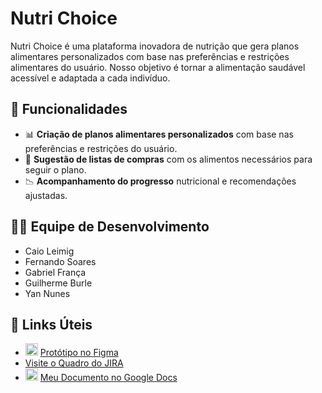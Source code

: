 # Nutri Choice

Nutri Choice é uma plataforma inovadora de nutrição que gera planos alimentares personalizados com base nas preferências e restrições alimentares do usuário. Nosso objetivo é tornar a alimentação saudável acessível e adaptada a cada indivíduo.

## 📌 Funcionalidades
- 📊 **Criação de planos alimentares personalizados** com base nas preferências e restrições do usuário.
- 🛒 **Sugestão de listas de compras** com os alimentos necessários para seguir o plano.
- 📉 **Acompanhamento do progresso** nutricional e recomendações ajustadas.

## 👨‍💻 Equipe de Desenvolvimento
- Caio Leimig
- Fernando Soares
- Gabriel França
- Guilherme Burle
- Yan Nunes

## 🔗 Links Úteis
- <img src="https://upload.wikimedia.org/wikipedia/commons/3/33/Figma-logo.svg" alt="Figma Logo" width="20" height="20"> [Protótipo no Figma](https://www.figma.com/design/jQSgfpDlNCRetoDEvQjKXb/Untitled?node-id=0-1&p=f&t=L4Ae5OJ66n1Ktpue-0)
- [Visite o Quadro do JIRA](https://nutrichoic.atlassian.net/jira/software/projects/NUT/boards/3/backlog)
- <img src="https://upload.wikimedia.org/wikipedia/commons/4/43/Google_docs_icon_%282013-2019%29.svg" alt="Google Docs Logo" width="20" height="20"> [Meu Documento no Google Docs](https://docs.google.com/document/d/1757WGDoOAFLwFprfsdY3x60ar-BoazcfnJmNWosAhnY/edit?tab=t.0)



